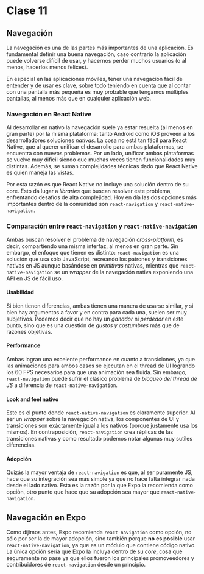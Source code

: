 # Clase 11

## Navegación

La navegación es una de las partes más importantes de una aplicación. Es fundamental definir una buena navegación, caso contrario la aplicación puede volverse difícil de usar, y hacernos perder muchos usuarios (o al menos, hacerlos menos felices).

En especial en las aplicaciones móviles, tener una navegación fácil de entender y de usar es clave, sobre todo teniendo en cuenta que al contar con una pantalla más pequeña es muy probable que tengamos múltiples pantallas, al menos más que en cualquier aplicación web.

### Navegación en React Native

Al desarrollar en nativo la navegación suele ya estar resuelta (al menos en gran parte) por la misma plataforma: tanto Android como iOS proveen a los desarrolladores soluciones _nativas_.
La cosa no está tan fácil para React Native, que al querer unificar el desarrollo para ambas plataformas, se encuentra con nuevos problemas. Por un lado, unificar ambas plataformas se vuelve muy difícil siendo que muchas veces tienen funcionalidades muy distintas. Además, se suman complejidades técnicas dado que React Native es quien maneja las vistas.

Por esta razón es que React Native no incluye una solución dentro de su core. Esto da lugar a _libraries_ que buscan resolver este problema, enfrentando desafíos de alta complejidad.
Hoy en día las dos opciones más importantes dentro de la comunidad son `react-navigation` y `react-native-navigation`.

### Comparación entre `react-navigation` y `react-native-navigation`

Ambas buscan resolver el problema de navegación _cross-platform_, es decir, compartiendo una misma interfaz, al menos en gran parte. Sin embargo, el enfoque que tienen es distinto: `react-navigation` es una solución que usa sólo JavaScript, recreando los patrones y transiciones nativas en JS aunque basándose en _primitivas_ nativas, mientras que `react-native-navigation` se un _wrapper_ de la navegación nativa exponiendo una API en JS de fácil uso.

#### Usabilidad

Si bien tienen diferencias, ambas tienen una manera de usarse similar, y si bien hay argumentos a favor y en contra para cada una, suelen ser muy subjetivos. Podemos decir que no hay un _ganador_ ni _perdedor_ en este punto, sino que es una cuestión de _gustos y costumbres_ más que de razones objetivas.

#### Performance

Ambas logran una excelente performance en cuanto a transiciones, ya que las animaciones para ambos casos se ejecutan en el thread de UI logrando los 60 FPS necesarios para que una animación sea fluida. Sin embargo, `react-navigation` puede sufrir el clásico problema de _bloqueo del thread de JS_ a diferencia de `react-native-navigation`.

#### Look and feel nativo

Este es el punto donde `react-native-navigation` es claramente superior. Al ser un _wrapper_ sobre la navegación nativa, los componentes de UI y transiciones son exáctamente igual a los nativos (porque justamente usa los mismos).
En contraposición, `react-navigation` crea réplicas de las transiciones nativas y como resultado podemos notar algunas muy sutiles diferencias.

#### Adopción

Quizás la mayor ventaja de `react-navigation` es que, al ser puramente JS, hace que su integración sea más simple ya que no hace falta integrar nada desde el lado nativo. Esta es la razón por la que Expo la recomienda como opción, otro punto que hace que su adopción sea mayor que `react-native-navigation`.

## Navegación en Expo

Como dijimos antes, Expo recomienda `react-navigation` como opción, no sólo por ser la de mayor adopción, sino también porque **no es posible** usar `react-native-navigation`, ya que es un módulo que contiene código nativo.
La única opción sería que Expo la incluya dentro de su _core_, cosa que seguramente no pase ya que ellos fueron los principales promoveedores y contribuidores de `react-navigation` desde un principio.
